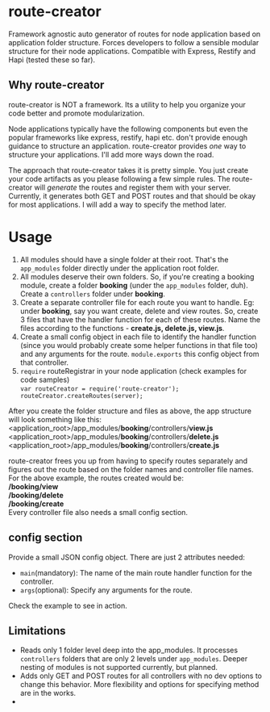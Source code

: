 # route-creator
Framework agnostic auto generator of routes for node application based on application folder structure. Forces developers to follow a sensible modular structure for their node applications. Compatible with Express, Restify and Hapi (tested these so far).

## Why route-creator
route-creator is NOT a framework. Its a utility to help you organize your code better and promote modularization.  

Node applications typically have the following components but even the popular frameworks like express, restify, hapi etc. don't provide enough guidance to structure an application. route-creator provides *one* way to structure your applications. I'll add more ways down the road.  

The approach that route-creator takes it is pretty simple. You just create your code artifacts as you please following a few simple rules. The route-creator will *generate* the routes and register them with your server. Currently, it generates both GET and POST routes and that should be okay for most applications. I will add a way to specify the method later.  
# Usage
1. All modules should have a single folder at their root. That's the `app_modules` folder directly under the application root folder.
2. All modules deserve their own folders. So, if you're creating a booking module, create a folder **booking** (under the `app_modules` folder, duh). Create a `controllers` folder under **booking**.
3. Create a separate controller file for each route you want to handle. Eg: under **booking**, say you want create, delete and view routes. So, create 3 files that have the handler function for each of these routes. Name the files according to the functions - **create.js, delete.js, view.js**.
4. Create a small config object in each file to identify the handler function (since you would probably create some helper functions in that file too) and any arguments for the route. `module.exports` this config object from that controller.
5. `require` routeRegistrar in your node application (check examples for code samples)  
`var routeCreator = require('route-creator');
routeCreator.createRoutes(server);`  

After you create the folder structure and files as above, the app structure will look something like this:  
<application_root>/app_modules/**booking**/controllers/**view.js** 
<application_root>/app_modules/**booking**/controllers/**delete.js**  
<application_root>/app_modules/**booking**/controllers/**create.js**

route-creator frees you up from having to specify routes separately and figures out the route based on the folder names and controller file names. For the above example, the routes created would be:  
**/booking/view  
/booking/delete  
/booking/create**  
Every controller file also needs a small config section.

## config section
Provide a small JSON config object. There are just 2 attributes needed:

- `main`(mandatory): The name of the main route handler function for the controller.
- `args`(optional): Specify any arguments for the route.

Check the example to see in action.

## Limitations
- Reads only 1 folder level deep into the app_modules. It processes `controllers` folders that are only 2 levels under `app_modules`. Deeper nesting of modules is not supported currently, but planned.
- Adds only GET and POST routes for all controllers with no dev options to change this behavior. More flexibility and options for specifying method are in the works.
- 